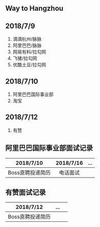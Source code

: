 ## Way to Hangzhou



##  2018/7/9

1. 滴滴杭州/脉脉
2. 阿里巴巴/脉脉
3. 网易有料/拉勾网
4. 飞猪/拉勾网
5. 优酷土豆/拉勾网



## 2018/7/10

1. 阿里巴巴国际事业部
2. 淘宝



## 2018/7/12

1. 有赞



## 阿里巴巴国际事业部面试记录

| 2018/7/10        | 2018/7/16 | ...  |
| ---------------- | :-------: | :--: |
| Boss直聘投递简历 | 电话面试  |      |



## 有赞面试记录

| 2018/7/12        | ...  |      |
| ---------------- | :--: | :--: |
| Boss直聘投递简历 |      |      |